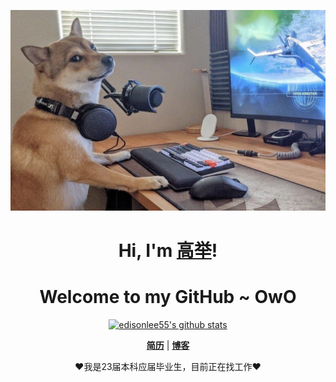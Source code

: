 <p align="center">
  <a href="https://blog.csdn.net/qq_43649569?spm=1000.2115.3001.5343"><img src="WechatIMG123.jpeg" alt="科技狗"></a>
</p>

<h1 align="center">Hi, I'm <a href="https://blog.csdn.net/qq_43649569?spm=1000.2115.3001.5343">高举</a>!</h1>
<h1 align="center">Welcome to my GitHub ~ OwO</h1>

<p align="center">
  <a href="https://github.com/atChine"><img src="https://github-readme-stats.vercel.app/api?username=atChine&hide_border=true&show_icons=true" alt="edisonlee55's github stats"></a>
</p>

<p align="center">
  <strong><a href="https://github.com/atChine/atChine/blob/main/%E9%AB%98%E6%9C%8B%E4%B8%BE-Golang%E5%90%8E%E7%AB%AF%E5%BC%80%E5%8F%91%E5%B7%A5%E7%A8%8B%E5%B8%88-23%E5%B1%8A-%E6%B5%8E%E5%8D%97%E5%A4%A7%E5%AD%A6%E6%B3%89%E5%9F%8E%E5%AD%A6%E9%99%A2-17658138132.pdf">简历</a></strong> |
  <strong><a href="https://blog.csdn.net/qq_43649569?spm=1000.2115.3001.5343">博客</a></strong> 
</p>
<p align="center">❤我是23届本科应届毕业生，目前正在找工作❤</p>

<!--
**edisonlee55/edisonlee55** is a ✨ _special_ ✨ repository because its `README.md` (this file) appears on your GitHub profile.

Here are some ideas to get you started:

- 🔭 I’m currently working on ...
- 🌱 I’m currently learning ...
- 👯 I’m looking to collaborate on ...
- 🤔 I’m looking for help with ...
- 💬 Ask me about ... 
- 📫 How to reach me: ...
- 😄 Pronouns: ...
- ⚡ Fun fact: ...
-->
